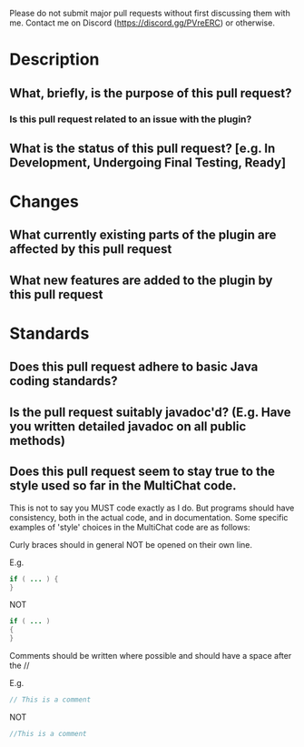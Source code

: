 Please do not submit major pull requests without first discussing them with me. Contact me on Discord (https://discord.gg/PVreERC) or otherwise.

# Description

## What, briefly, is the purpose of this pull request?

### Is this pull request related to an issue with the plugin?

## What is the status of this pull request? [e.g. In Development, Undergoing Final Testing, Ready]

# Changes

## What currently existing parts of the plugin are affected by this pull request

## What new features are added to the plugin by this pull request

# Standards

## Does this pull request adhere to basic Java coding standards?

## Is the pull request suitably javadoc'd? (E.g. Have you written detailed javadoc on all public methods)

## Does this pull request seem to stay true to the style used so far in the MultiChat code.

This is not to say you MUST code exactly as I do. But programs should have consistency, both in the actual code, and in documentation.
Some specific examples of 'style' choices in the MultiChat code are as follows:

Curly braces should in general NOT be opened on their own line.

E.g.
```java
if ( ... ) {
}
```
NOT
```java
if ( ... )
{
}
```
Comments should be written where possible and should have a space after the //

E.g.
```java
// This is a comment
```
NOT
```java
//This is a comment
```

